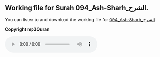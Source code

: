 
## Working file for Surah 094_Ash-Sharh_الشرح.

You can listen to and download the working file for [094_Ash-Sharh_الشرح](https://server13.mp3quran.net/husr/094.mp3)

**Copyright mp3Quran**

<audio controls src="https://server13.mp3quran.net/husr/094.mp3"></audio>
